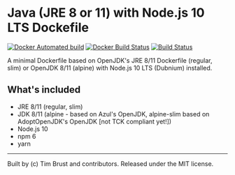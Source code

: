 # Java (JRE 8 or 11) with Node.js 10 LTS Dockefile

[![Docker Automated build](https://img.shields.io/docker/automated/timbru31/java-node.svg)](https://hub.docker.com/r/timbru31/java-node/)
[![Docker Build Status](https://img.shields.io/docker/build/timbru31/java-node.svg)](https://hub.docker.com/r/timbru31/java-node/)
[![Build Status](https://travis-ci.org/timbru31/docker-java-node.svg?branch=master)](https://travis-ci.org/timbru31/docker-java-node)

A minimal Dockerfile based on OpenJDK's JRE 8/11 Dockerfile (regular, slim) or OpenJDK 8/11 (alpine) with Node.js 10 LTS (Dubnium) installed.

## What's included

- JRE 8/11 (regular, slim)
- JDK 8/11 (alpine - based on Azul's OpenJDK, alpine-slim based on AdoptOpenJDK's OpenJDK [not TCK compliant yet!])
- Node.js 10
- npm 6
- yarn

---

Built by (c) Tim Brust and contributors. Released under the MIT license.
